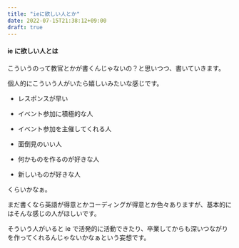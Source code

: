 ```yaml
---
title: "ieに欲しい人とか"
date: 2022-07-15T21:38:12+09:00
draft: true
---
```


#### ie に欲しい人とは

こういうのって教官とかが書くんじゃないの？と思いつつ、書いていきます。

個人的にこういう人がいたら嬉しいみたいな感じです。

- レスポンスが早い

- イベント参加に積極的な人

- イベント参加を主催してくれる人

- 面倒見のいい人

- 何かものを作るのが好きな人

- 新しいものが好きな人


くらいかなぁ。

まだ書くなら英語が得意とかコーディングが得意とか色々ありますが、基本的にはそんな感じの人がほしいです。

そういう人がいると ie で活発的に活動できたり、卒業してからも深いつながりを作ってくれるんじゃないかなぁという妄想です。
